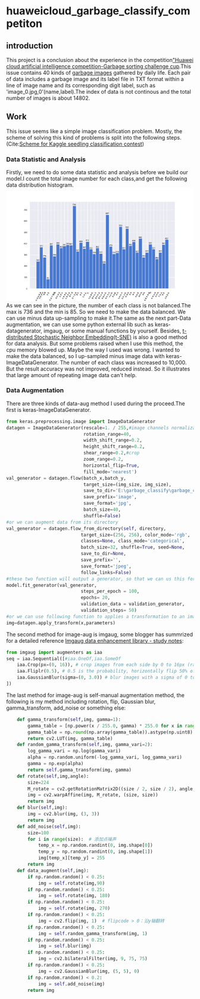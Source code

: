 # huaweicloud_garbage_classify_competiton
introduction
------  
  This project is a conclusion about the experience in the competition["Huawei cloud artificial intelligence competition-Garbage sorting challenge cup](https://developer.huaweicloud.com/competition/competitions/1000007620/introduction).This issue contains 40 kinds of [garbage images](https://modelarts-competitions.obs.cn-north-1.myhuaweicloud.com/garbage_classify/dataset/garbage_classify.zip) gathered by daily life. Each pair of data includes a garbage image and its label file in TXT format within a line of image name and its corresponding digit label, such as 'image_0.jpg,0'(name,label).The index of data is not continous and the total number of images is about 14802.

Work
------
  This issue seems like a simple image classification problem. Mostly, the scheme of solving this kind of problems is split into the following steps.(Cite:[Scheme for Kaggle seedling classification contest](https://baijiahao.baidu.com/s?id=1604481732386439544&wfr=spider&for=pc))
### Data Statistic and Analysis
Firstly, we need to do some data statistic and analysis before we build our model.I count the total image number for each class,and get the following data distribution histogram.
![](https://github.com/lpf9562/huaweicloud_garbage_classify_competiton/blob/master/data_distribution.png)
As we can see in the picture, the number of each class is not balanced.The max is 736 and the min is 85. So we need to make the data balanced. We can use minus data up-sampling to make it.The same as the next part-Data augmentation, we can use some python external lib such as keras-datagenerator, imgaug, or some manual functions by yourself. Besides, [t-distributed Stochastic Neighbor Embedding(t-SNE)](http://lvdmaaten.github.io/tsne/) is also a good method for data analysis. But some problems raised when I use this method, the cpu memory blowed up. Maybe the way I used was wrong.
I wanted to make the data balanced, so I up-sampled minus image data with keras-ImageDataGenerator. The number of each class was increased to 10,000. But the result accuracy was not improved, reduced instead. So it illustrates that large amount of repeating image data can't help. 
### Data Augmentation
There are three kinds of data-aug method I used during the proceed.The first is keras-ImageDataGenerator.
```python
from keras.preprocessing.image import ImageDataGenerator
datagen = ImageDataGenerator(rescale=1. / 255,#image channels normalization with divided by 255
                             rotation_range=40,
                             width_shift_range=0.2,
                             height_shift_range=0.2,
                             shear_range=0.2,#crop
                             zoom_range=0.2,
                             horizontal_flip=True,
                             fill_mode='nearest')
val_generator = datagen.flow(batch_x,batch_y,
                             target_size=(img_size, img_size),
                             save_to_dir='E:\garbage_classify\garbage_classify\\test',#augmented image address
                             save_prefix='image',
                             save_format='jpg',
                             batch_size=40,
                             shuffle=False)
#or we can augment data from its directory
val_generator = datagen.flow_from_directory(self, directory,
                            target_size=(256, 256), color_mode='rgb',
                            classes=None, class_mode='categorical',
                            batch_size=32, shuffle=True, seed=None,
                            save_to_dir=None,
                            save_prefix='',
                            save_format='jpeg',
                            follow_links=False)
#these two function will output a generator, so that we can us this for
model.fit_generator(val_generator,
                            steps_per_epoch = 100,
                            epochs= 20,
                            validation_data = validation_generator, 
                            validation_steps= 50)
#or we can use following function to applies a transformation to an image according to given parameters, this can be applied to sequence data input.
img=datagen.apply_transform(x,parameters)
```
The second method for image-aug is imgaug, some blogger has summrized for a detailed reference [Imgaug data enhancement library - study notes](https://blog.csdn.net/qq_38451119/article/details/82428612):
```python
from imgaug import augmenters as iaa
seq = iaa.Sequential([#iaa.OneOf,iaa.SomeOf
    iaa.Crop(px=(0, 16)), # crop images from each side by 0 to 16px (randomly chosen)
    iaa.Fliplr(0.5), # 0.5 is the probability, horizontally flip 50% of the images
    iaa.GaussianBlur(sigma=(0, 3.0)) # blur images with a sigma of 0 to 3.0
])
```
The last method for image-aug is self-manual augmentation method, the following is my method including rotation, flip, Gaussian blur, gamma_transform, add_noise or something else:
```python
    def gamma_transform(self,img, gamma=1):
        gamma_table = [np.power(x / 255.0, gamma) * 255.0 for x in range(256)]
        gamma_table = np.round(np.array(gamma_table)).astype(np.uint8)
        return cv2.LUT(img, gamma_table)
    def random_gamma_transform(self,img, gamma_vari=2):
        log_gamma_vari = np.log(gamma_vari)
        alpha = np.random.uniform(-log_gamma_vari, log_gamma_vari)
        gamma = np.exp(alpha)
        return self.gamma_transform(img, gamma)
    def rotate(self,img,angle):
        size=224
        M_rotate = cv2.getRotationMatrix2D((size / 2, size / 2), angle, 1)
        img = cv2.warpAffine(img, M_rotate, (size, size))
        return img
    def blur(self,img):
        img = cv2.blur(img, (3, 3))
        return img
    def add_noise(self,img):
        size=100
        for i in range(size):  # 添加点噪声
            temp_x = np.random.randint(0, img.shape[0])
            temp_y = np.random.randint(0, img.shape[1])
            img[temp_x][temp_y] = 255
        return img
    def data_augment(self,img):
        if np.random.random() < 0.25:
            img = self.rotate(img,90)
        if np.random.random() < 0.25:
            img = self.rotate(img, 180)
        if np.random.random() < 0.25:
            img = self.rotate(img, 270)
        if np.random.random() < 0.25:
            img = cv2.flip(img, 1)  # flipcode > 0：沿y轴翻转
        if np.random.random() < 0.25:
            img = self.random_gamma_transform(img, 1)
        if np.random.random() < 0.25:
            img = self.blur(img)
        if np.random.random() < 0.25:
            img = cv2.bilateralFilter(img, 9, 75, 75)
        if np.random.random() < 0.25:
            img = cv2.GaussianBlur(img, (5, 5), 0)
        if np.random.random() < 0.2:
            img = self.add_noise(img)
        return img
```
